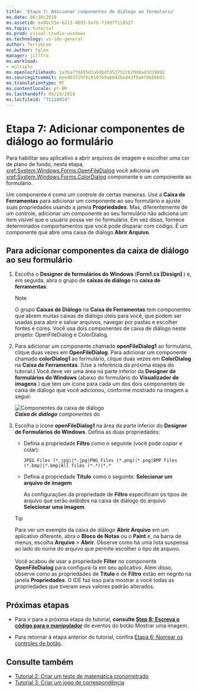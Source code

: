 ```yaml
---
title: 'Etapa 7: Adicionar componentes de diálogo ao formulário'
ms.date: 08/30/2019
ms.assetid: ea98c55e-6213-4893-ba7b-f19d7f119527
ms.topic: tutorial
ms.prod: visual-studio-windows
ms.technology: vs-ide-general
author: TerryGLee
ms.author: tglee
manager: jillfra
ms.workload:
- multiple
ms.openlocfilehash: 1a3ba7fd495d3ab3bdfd53752cb20d6a45d10892
ms.sourcegitcommit: 6eed0372976c0167b9a6d42ba443f9a474b8bb91
ms.translationtype: MT
ms.contentlocale: pt-BR
ms.lasthandoff: 09/19/2019
ms.locfileid: "71118914"
---
```

# <a name="step-7-add-dialog-components-to-your-form"></a>Etapa 7: Adicionar componentes de diálogo ao formulário

Para habilitar seu aplicativo a abrir arquivos de imagem e escolher uma cor de plano de fundo, nesta etapa, <xref:System.Windows.Forms.OpenFileDialog> você adiciona um <xref:System.Windows.Forms.ColorDialog> componente e um componente ao formulário.

Um componente é como um controle de certas maneiras. Use a **Caixa de Ferramentas** para adicionar um componente ao seu formulário e ajuste suas propriedades usando a janela **Propriedades**. Mas, diferentemente de um controle, adicionar um componente ao seu formulário não adiciona um item visível que o usuário possa ver no formulário. Em vez disso, fornece determinados comportamentos que você pode disparar com código. É um componente que abre uma caixa de diálogo **Abrir Arquivo**.

## <a name="to-add-dialog-components-to-your-form"></a>Para adicionar componentes da caixa de diálogo ao seu formulário

1. Escolha o **Designer de formulários do Windows** (**Form1.cs [Design]** ) e, em seguida, abra o grupo de **caixas de diálogo** na **caixa de ferramentas**.

    > [!NOTE]
    > O grupo **Caixas de Diálogo** na **Caixa de Ferramentas** tem componentes que abrem muitas caixas de diálogo úteis para você, que podem ser usadas para abrir e salvar arquivos, navegar por pastas e escolher fontes e cores. Você usa dois componentes de caixa de diálogo neste projeto: OpenFileDialog e ColorDialog.

1. Para adicionar um componente chamado **openFileDialog1** ao formulário, clique duas vezes em **OpenFileDialog**. Para adicionar um componente chamado **colorDialog1** ao formulário, clique duas vezes em **ColorDialog** na **Caixa de Ferramentas**. (Use a referência da próxima etapa do tutorial.) Você deve ver uma área na parte inferior da **Designer de formulários do Windows** (abaixo do formulário do **Visualizador de imagens** ) que tem um ícone para cada um dos dois componentes de caixa de diálogo que você adicionou, conforme mostrado na imagem a seguir.

     ![Componentes da caixa de diálogo](../ide/media/express_dialogsadded.png)<br>***Caixa de diálogo*** *componentes* do

1. Escolha o ícone **openFileDialog1** na área da parte inferior do **Designer de Formulários do Windows**. Defina as duas propriedades:

    - Defina a propriedade **Filtro** como o seguinte (você pode copiar e colar):

        ```
        JPEG Files (*.jpg)|*.jpg|PNG Files (*.png)|*.png|BMP Files (*.bmp)|*.bmp|All files (*.*)|*.*
        ```

    - Defina a propriedade **Título** como o seguinte: **Selecionar um arquivo de imagem**

         As configurações da propriedade de **Filtro** especificam os tipos de arquivo que serão exibidos na caixa de diálogo do arquivo **Selecionar uma imagem**.

    > [!TIP]
    > Para ver um exemplo da caixa de diálogo **Abrir Arquivo** em um aplicativo diferente, abra o **Bloco de Notas** ou o **Paint** e, na barra de menus, escolha **Arquivo** > **Abrir**. Observe como há uma lista suspensa ao lado do nome do arquivo que permite escolher o tipo de arquivo. <br/><br/>Você acabou de usar a propriedade **Filter** no componente **OpenFileDialog** para configurá-la em seu aplicativo. Além disso, observe como as propriedades de **Título** e de **Filtro** estão em negrito na janela **Propriedades**. O IDE faz isso para mostrar a você todas as propriedades que tiveram seus valores padrão alterados.

## <a name="next-steps"></a>Próximas etapas

* Para ir para a próxima etapa do tutorial, **consulte [Step 8: Escreva o código para o manipulador](../ide/step-8-write-code-for-the-show-a-picture-button-event-handler.md)** de eventos do botão Mostrar uma imagem.

* Para retornar à etapa anterior do tutorial, confira [Etapa 6: Nomear os controles de botão](../ide/step-6-name-your-button-controls.md).

## <a name="see-also"></a>Consulte também

* [Tutorial 2: Criar um teste de matemática cronometrado](tutorial-2-create-a-timed-math-quiz.md)
* [Tutorial 3: Criar um jogo de correspondência](tutorial-3-create-a-matching-game.md)
